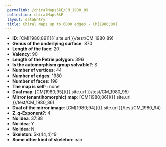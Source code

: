 ```yaml
--- 
 permalink: /chiralMaps6kE/CM_1980_89 
 collection: chiralMaps6kE
 layout: dataEntry
 title: Chiral maps up to 6000 edges - CM[1980;89]
---
```


- **ID**: [CM[1980;89]]({{ site.url }}/test/CM_1980_89)
- **Genus of the underlying surface**: 870
- **Length of the face**: 20
- **Valency**: 90
- **Length of the Petrie polygon**: 396
- **Is the automorphism group solvable?**: S
- **Number of vertices**: 44
- **Number of edges**: 1980
- **Number of faces**: 198
- **The map is self-**: none
- **Dual map**: [CM[1980;95]]({{ site.url }}/test/CM_1980_95)
- **Mirror (enantihomorphic) map**: [CM[1980;86]]({{ site.url }}/test/CM_1980_86)
- **Dual of the mirror image**: [CM[1980;94]]({{ site.url }}/test/CM_1980_94)
- **Z_q-Exponent?**: 4
- **No idea**:  37:88
- **No idea**: Y
- **No idea**: N
- **Skeleton**: Sk(44;4)^9
- **Some other kind of skeleton**: nan
